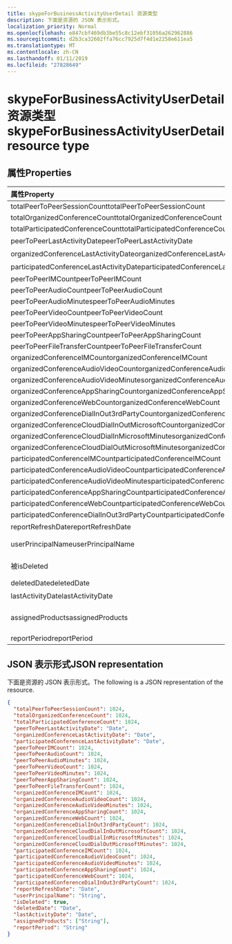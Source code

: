 ```yaml
---
title: skypeForBusinessActivityUserDetail 资源类型
description: 下面是资源的 JSON 表示形式。
localization_priority: Normal
ms.openlocfilehash: e847cbf469db3be55c8c12ebf31056a262962886
ms.sourcegitcommit: d2b3ca32602ffa76cc7925d7f4d1e2258e611ea5
ms.translationtype: MT
ms.contentlocale: zh-CN
ms.lasthandoff: 01/11/2019
ms.locfileid: "27828649"
---
```

# <a name="skypeforbusinessactivityuserdetail-resource-type"></a><span data-ttu-id="47f57-103">skypeForBusinessActivityUserDetail 资源类型</span><span class="sxs-lookup"><span data-stu-id="47f57-103">skypeForBusinessActivityUserDetail resource type</span></span>

## <a name="properties"></a><span data-ttu-id="47f57-104">属性</span><span class="sxs-lookup"><span data-stu-id="47f57-104">Properties</span></span>

| <span data-ttu-id="47f57-105">属性</span><span class="sxs-lookup"><span data-stu-id="47f57-105">Property</span></span>                                 | <span data-ttu-id="47f57-106">类型</span><span class="sxs-lookup"><span data-stu-id="47f57-106">Type</span></span>              |
| :--------------------------------------- | :---------------- |
| <span data-ttu-id="47f57-107">totalPeerToPeerSessionCount</span><span class="sxs-lookup"><span data-stu-id="47f57-107">totalPeerToPeerSessionCount</span></span>              | <span data-ttu-id="47f57-108">Int64</span><span class="sxs-lookup"><span data-stu-id="47f57-108">Int64</span></span>             |
| <span data-ttu-id="47f57-109">totalOrganizedConferenceCount</span><span class="sxs-lookup"><span data-stu-id="47f57-109">totalOrganizedConferenceCount</span></span>            | <span data-ttu-id="47f57-110">Int64</span><span class="sxs-lookup"><span data-stu-id="47f57-110">Int64</span></span>             |
| <span data-ttu-id="47f57-111">totalParticipatedConferenceCount</span><span class="sxs-lookup"><span data-stu-id="47f57-111">totalParticipatedConferenceCount</span></span>         | <span data-ttu-id="47f57-112">Int64</span><span class="sxs-lookup"><span data-stu-id="47f57-112">Int64</span></span>             |
| <span data-ttu-id="47f57-113">peerToPeerLastActivityDate</span><span class="sxs-lookup"><span data-stu-id="47f57-113">peerToPeerLastActivityDate</span></span>               | <span data-ttu-id="47f57-114">日期</span><span class="sxs-lookup"><span data-stu-id="47f57-114">Date</span></span>              |
| <span data-ttu-id="47f57-115">organizedConferenceLastActivityDate</span><span class="sxs-lookup"><span data-stu-id="47f57-115">organizedConferenceLastActivityDate</span></span>      | <span data-ttu-id="47f57-116">日期</span><span class="sxs-lookup"><span data-stu-id="47f57-116">Date</span></span>              |
| <span data-ttu-id="47f57-117">participatedConferenceLastActivityDate</span><span class="sxs-lookup"><span data-stu-id="47f57-117">participatedConferenceLastActivityDate</span></span>   | <span data-ttu-id="47f57-118">日期</span><span class="sxs-lookup"><span data-stu-id="47f57-118">Date</span></span>              |
| <span data-ttu-id="47f57-119">peerToPeerIMCount</span><span class="sxs-lookup"><span data-stu-id="47f57-119">peerToPeerIMCount</span></span>                        | <span data-ttu-id="47f57-120">Int64</span><span class="sxs-lookup"><span data-stu-id="47f57-120">Int64</span></span>             |
| <span data-ttu-id="47f57-121">peerToPeerAudioCount</span><span class="sxs-lookup"><span data-stu-id="47f57-121">peerToPeerAudioCount</span></span>                     | <span data-ttu-id="47f57-122">Int64</span><span class="sxs-lookup"><span data-stu-id="47f57-122">Int64</span></span>             |
| <span data-ttu-id="47f57-123">peerToPeerAudioMinutes</span><span class="sxs-lookup"><span data-stu-id="47f57-123">peerToPeerAudioMinutes</span></span>                   | <span data-ttu-id="47f57-124">Int64</span><span class="sxs-lookup"><span data-stu-id="47f57-124">Int64</span></span>             |
| <span data-ttu-id="47f57-125">peerToPeerVideoCount</span><span class="sxs-lookup"><span data-stu-id="47f57-125">peerToPeerVideoCount</span></span>                     | <span data-ttu-id="47f57-126">Int64</span><span class="sxs-lookup"><span data-stu-id="47f57-126">Int64</span></span>             |
| <span data-ttu-id="47f57-127">peerToPeerVideoMinutes</span><span class="sxs-lookup"><span data-stu-id="47f57-127">peerToPeerVideoMinutes</span></span>                   | <span data-ttu-id="47f57-128">Int64</span><span class="sxs-lookup"><span data-stu-id="47f57-128">Int64</span></span>             |
| <span data-ttu-id="47f57-129">peerToPeerAppSharingCount</span><span class="sxs-lookup"><span data-stu-id="47f57-129">peerToPeerAppSharingCount</span></span>                | <span data-ttu-id="47f57-130">Int64</span><span class="sxs-lookup"><span data-stu-id="47f57-130">Int64</span></span>             |
| <span data-ttu-id="47f57-131">peerToPeerFileTransferCount</span><span class="sxs-lookup"><span data-stu-id="47f57-131">peerToPeerFileTransferCount</span></span>              | <span data-ttu-id="47f57-132">Int64</span><span class="sxs-lookup"><span data-stu-id="47f57-132">Int64</span></span>             |
| <span data-ttu-id="47f57-133">organizedConferenceIMCount</span><span class="sxs-lookup"><span data-stu-id="47f57-133">organizedConferenceIMCount</span></span>               | <span data-ttu-id="47f57-134">Int64</span><span class="sxs-lookup"><span data-stu-id="47f57-134">Int64</span></span>             |
| <span data-ttu-id="47f57-135">organizedConferenceAudioVideoCount</span><span class="sxs-lookup"><span data-stu-id="47f57-135">organizedConferenceAudioVideoCount</span></span>       | <span data-ttu-id="47f57-136">Int64</span><span class="sxs-lookup"><span data-stu-id="47f57-136">Int64</span></span>             |
| <span data-ttu-id="47f57-137">organizedConferenceAudioVideoMinutes</span><span class="sxs-lookup"><span data-stu-id="47f57-137">organizedConferenceAudioVideoMinutes</span></span>     | <span data-ttu-id="47f57-138">Int64</span><span class="sxs-lookup"><span data-stu-id="47f57-138">Int64</span></span>             |
| <span data-ttu-id="47f57-139">organizedConferenceAppSharingCount</span><span class="sxs-lookup"><span data-stu-id="47f57-139">organizedConferenceAppSharingCount</span></span>       | <span data-ttu-id="47f57-140">Int64</span><span class="sxs-lookup"><span data-stu-id="47f57-140">Int64</span></span>             |
| <span data-ttu-id="47f57-141">organizedConferenceWebCount</span><span class="sxs-lookup"><span data-stu-id="47f57-141">organizedConferenceWebCount</span></span>              | <span data-ttu-id="47f57-142">Int64</span><span class="sxs-lookup"><span data-stu-id="47f57-142">Int64</span></span>             |
| <span data-ttu-id="47f57-143">organizedConferenceDialInOut3rdPartyCount</span><span class="sxs-lookup"><span data-stu-id="47f57-143">organizedConferenceDialInOut3rdPartyCount</span></span> | <span data-ttu-id="47f57-144">Int64</span><span class="sxs-lookup"><span data-stu-id="47f57-144">Int64</span></span>             |
| <span data-ttu-id="47f57-145">organizedConferenceCloudDialInOutMicrosoftCount</span><span class="sxs-lookup"><span data-stu-id="47f57-145">organizedConferenceCloudDialInOutMicrosoftCount</span></span> | <span data-ttu-id="47f57-146">Int64</span><span class="sxs-lookup"><span data-stu-id="47f57-146">Int64</span></span>             |
| <span data-ttu-id="47f57-147">organizedConferenceCloudDialInMicrosoftMinutes</span><span class="sxs-lookup"><span data-stu-id="47f57-147">organizedConferenceCloudDialInMicrosoftMinutes</span></span> | <span data-ttu-id="47f57-148">Int64</span><span class="sxs-lookup"><span data-stu-id="47f57-148">Int64</span></span>             |
| <span data-ttu-id="47f57-149">organizedConferenceCloudDialOutMicrosoftMinutes</span><span class="sxs-lookup"><span data-stu-id="47f57-149">organizedConferenceCloudDialOutMicrosoftMinutes</span></span> | <span data-ttu-id="47f57-150">Int64</span><span class="sxs-lookup"><span data-stu-id="47f57-150">Int64</span></span>             |
| <span data-ttu-id="47f57-151">participatedConferenceIMCount</span><span class="sxs-lookup"><span data-stu-id="47f57-151">participatedConferenceIMCount</span></span>           | <span data-ttu-id="47f57-152">Int64</span><span class="sxs-lookup"><span data-stu-id="47f57-152">Int64</span></span>             |
| <span data-ttu-id="47f57-153">participatedConferenceAudioVideoCount</span><span class="sxs-lookup"><span data-stu-id="47f57-153">participatedConferenceAudioVideoCount</span></span>   | <span data-ttu-id="47f57-154">Int64</span><span class="sxs-lookup"><span data-stu-id="47f57-154">Int64</span></span>             |
| <span data-ttu-id="47f57-155">participatedConferenceAudioVideoMinutes</span><span class="sxs-lookup"><span data-stu-id="47f57-155">participatedConferenceAudioVideoMinutes</span></span> | <span data-ttu-id="47f57-156">Int64</span><span class="sxs-lookup"><span data-stu-id="47f57-156">Int64</span></span>             |
| <span data-ttu-id="47f57-157">participatedConferenceAppSharingCount</span><span class="sxs-lookup"><span data-stu-id="47f57-157">participatedConferenceAppSharingCount</span></span>   | <span data-ttu-id="47f57-158">Int64</span><span class="sxs-lookup"><span data-stu-id="47f57-158">Int64</span></span>             |
| <span data-ttu-id="47f57-159">participatedConferenceWebCount</span><span class="sxs-lookup"><span data-stu-id="47f57-159">participatedConferenceWebCount</span></span>          | <span data-ttu-id="47f57-160">Int64</span><span class="sxs-lookup"><span data-stu-id="47f57-160">Int64</span></span>             |
| <span data-ttu-id="47f57-161">participatedConferenceDialInOut3rdPartyCount</span><span class="sxs-lookup"><span data-stu-id="47f57-161">participatedConferenceDialInOut3rdPartyCount</span></span> | <span data-ttu-id="47f57-162">Int64</span><span class="sxs-lookup"><span data-stu-id="47f57-162">Int64</span></span>             |
| <span data-ttu-id="47f57-163">reportRefreshDate</span><span class="sxs-lookup"><span data-stu-id="47f57-163">reportRefreshDate</span></span>                        | <span data-ttu-id="47f57-164">日期</span><span class="sxs-lookup"><span data-stu-id="47f57-164">Date</span></span>              |
| <span data-ttu-id="47f57-165">userPrincipalName</span><span class="sxs-lookup"><span data-stu-id="47f57-165">userPrincipalName</span></span>                        | <span data-ttu-id="47f57-166">字符串</span><span class="sxs-lookup"><span data-stu-id="47f57-166">String</span></span>            |
| <span data-ttu-id="47f57-167">被</span><span class="sxs-lookup"><span data-stu-id="47f57-167">isDeleted</span></span>                                | <span data-ttu-id="47f57-168">布尔</span><span class="sxs-lookup"><span data-stu-id="47f57-168">Boolean</span></span>           |
| <span data-ttu-id="47f57-169">deletedDate</span><span class="sxs-lookup"><span data-stu-id="47f57-169">deletedDate</span></span>                              | <span data-ttu-id="47f57-170">日期</span><span class="sxs-lookup"><span data-stu-id="47f57-170">Date</span></span>              |
| <span data-ttu-id="47f57-171">lastActivityDate</span><span class="sxs-lookup"><span data-stu-id="47f57-171">lastActivityDate</span></span>                         | <span data-ttu-id="47f57-172">日期</span><span class="sxs-lookup"><span data-stu-id="47f57-172">Date</span></span>              |
| <span data-ttu-id="47f57-173">assignedProducts</span><span class="sxs-lookup"><span data-stu-id="47f57-173">assignedProducts</span></span>                         | <span data-ttu-id="47f57-174">String 集合</span><span class="sxs-lookup"><span data-stu-id="47f57-174">String collection</span></span> |
| <span data-ttu-id="47f57-175">reportPeriod</span><span class="sxs-lookup"><span data-stu-id="47f57-175">reportPeriod</span></span>                             | <span data-ttu-id="47f57-176">String</span><span class="sxs-lookup"><span data-stu-id="47f57-176">String</span></span>            |

## <a name="json-representation"></a><span data-ttu-id="47f57-177">JSON 表示形式</span><span class="sxs-lookup"><span data-stu-id="47f57-177">JSON representation</span></span>

<span data-ttu-id="47f57-178">下面是资源的 JSON 表示形式。</span><span class="sxs-lookup"><span data-stu-id="47f57-178">The following is a JSON representation of the resource.</span></span>

<!-- {
  "blockType": "resource",
  "@odata.type": "microsoft.graph.skypeForBusinessActivityUserDetail"
} -->

```json
{
  "totalPeerToPeerSessionCount": 1024, 
  "totalOrganizedConferenceCount": 1024, 
  "totalParticipatedConferenceCount": 1024, 
  "peerToPeerLastActivityDate": "Date", 
  "organizedConferenceLastActivityDate": "Date", 
  "participatedConferenceLastActivityDate": "Date", 
  "peerToPeerIMCount": 1024, 
  "peerToPeerAudioCount": 1024, 
  "peerToPeerAudioMinutes": 1024, 
  "peerToPeerVideoCount": 1024, 
  "peerToPeerVideoMinutes": 1024, 
  "peerToPeerAppSharingCount": 1024, 
  "peerToPeerFileTransferCount": 1024, 
  "organizedConferenceIMCount": 1024, 
  "organizedConferenceAudioVideoCount": 1024, 
  "organizedConferenceAudioVideoMinutes": 1024, 
  "organizedConferenceAppSharingCount": 1024, 
  "organizedConferenceWebCount": 1024, 
  "organizedConferenceDialInOut3rdPartyCount": 1024, 
  "organizedConferenceCloudDialInOutMicrosoftCount": 1024, 
  "organizedConferenceCloudDialInMicrosoftMinutes": 1024, 
  "organizedConferenceCloudDialOutMicrosoftMinutes": 1024, 
  "participatedConferenceIMCount": 1024, 
  "participatedConferenceAudioVideoCount": 1024, 
  "participatedConferenceAudioVideoMinutes": 1024, 
  "participatedConferenceAppSharingCount": 1024, 
  "participatedConferenceWebCount": 1024, 
  "participatedConferenceDialInOut3rdPartyCount": 1024, 
  "reportRefreshDate": "Date", 
  "userPrincipalName": "String", 
  "isDeleted": true, 
  "deletedDate": "Date", 
  "lastActivityDate": "Date", 
  "assignedProducts": ["String"], 
  "reportPeriod": "String"
}
```
